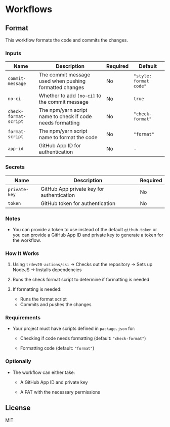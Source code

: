 # Workflows

## Format

This workflow formats the code and commits the changes.

### Inputs

| Name                  | Description                                                | Required | Default                |
| --------------------- | ---------------------------------------------------------- | -------- | ---------------------- |
| `commit-message`      | The commit message used when pushing formatted changes     | No       | `"style: format code"` |
| `no-ci`               | Whether to add `[no-ci]` to the commit message             | No       | `true`                 |
| `check-format-script` | The npm/yarn script name to check if code needs formatting | No       | `"check-format"`       |
| `format-script`       | The npm/yarn script name to format the code                | No       | `"format"`             |
| `app-id`              | GitHub App ID for authentication                           | No       | -                      |

### Secrets

| Name          | Description                               | Required |
| ------------- | ----------------------------------------- | -------- |
| `private-key` | GitHub App private key for authentication | No       |
| `token`       | GitHub token for authentication           | No       |

### Notes

- You can provide a token to use instead of the default `github.token` or you can provide a GitHub App ID and private key to generate a token for the workflow.

### How It Works

1. Using `trdev20-actions/csi` → Checks out the repository → Sets up NodeJS → Installs dependencies
2. Runs the check format script to determine if formatting is needed

3. If formatting is needed:
   - Runs the format script
   - Commits and pushes the changes

### Requirements

- Your project must have scripts defined in `package.json` for:

  - Checking if code needs formatting (default: `"check-format"`)

  - Formatting code (default: `"format"`)

### Optionally

- The workflow can either take:

  - A GitHub App ID and private key

  - A PAT with the necessary permissions

## License

MIT

